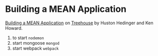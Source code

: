 # Building a MEAN Application

[Building a MEAN Application](https://teamtreehouse.com/library/building-a-mean-application) on [Treehouse](https://teamtreehouse.com/) by Huston Hedinger and Ken Howard.

1. to start ```nodemon```
2. start mongoose ```mongod```
3. start webpack  ```webpack```
